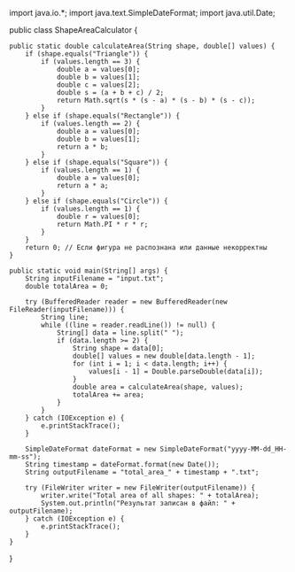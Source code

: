 import java.io.*;
import java.text.SimpleDateFormat;
import java.util.Date;

public class ShapeAreaCalculator {

    public static double calculateArea(String shape, double[] values) {
        if (shape.equals("Triangle")) {
            if (values.length == 3) {
                double a = values[0];
                double b = values[1];
                double c = values[2];
                double s = (a + b + c) / 2;
                return Math.sqrt(s * (s - a) * (s - b) * (s - c));
            }
        } else if (shape.equals("Rectangle")) {
            if (values.length == 2) {
                double a = values[0];
                double b = values[1];
                return a * b;
            }
        } else if (shape.equals("Square")) {
            if (values.length == 1) {
                double a = values[0];
                return a * a;
            }
        } else if (shape.equals("Circle")) {
            if (values.length == 1) {
                double r = values[0];
                return Math.PI * r * r;
            }
        }
        return 0; // Если фигура не распознана или данные некорректны
    }

    public static void main(String[] args) {
        String inputFilename = "input.txt";
        double totalArea = 0;

        try (BufferedReader reader = new BufferedReader(new FileReader(inputFilename))) {
            String line;
            while ((line = reader.readLine()) != null) {
                String[] data = line.split(" ");
                if (data.length >= 2) {
                    String shape = data[0];
                    double[] values = new double[data.length - 1];
                    for (int i = 1; i < data.length; i++) {
                        values[i - 1] = Double.parseDouble(data[i]);
                    }
                    double area = calculateArea(shape, values);
                    totalArea += area;
                }
            }
        } catch (IOException e) {
            e.printStackTrace();
        }

        SimpleDateFormat dateFormat = new SimpleDateFormat("yyyy-MM-dd_HH-mm-ss");
        String timestamp = dateFormat.format(new Date());
        String outputFilename = "total_area_" + timestamp + ".txt";

        try (FileWriter writer = new FileWriter(outputFilename)) {
            writer.write("Total area of all shapes: " + totalArea);
            System.out.println("Результат записан в файл: " + outputFilename);
        } catch (IOException e) {
            e.printStackTrace();
        }
    }
}
